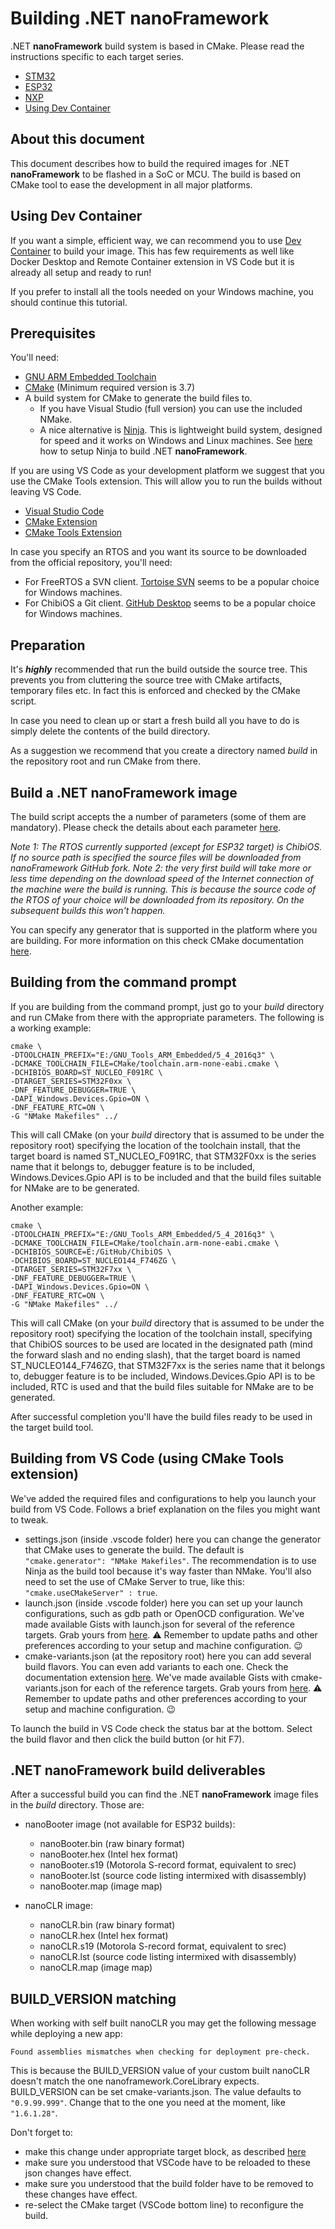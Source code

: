 # Building .NET **nanoFramework**

.NET **nanoFramework** build system is based in CMake. Please read the instructions specific to each target series.

- [STM32](build-stm32.md)
- [ESP32](build-esp32.md)
- [NXP](build-nxp.md)
- [Using Dev Container](using-dev-container.md)

## About this document

This document describes how to build the required images for .NET **nanoFramework** to be flashed in a SoC or MCU.
The build is based on CMake tool to ease the development in all major platforms.

## Using Dev Container

If you want a simple, efficient way, we can recommend you to use [Dev Container](using-dev-container.md) to build your image. This has few requirements as well like Docker Desktop and Remote Container extension in VS Code but it is already all setup and ready to run!

If you prefer to install all the tools needed on your Windows machine, you should continue this tutorial.

## Prerequisites

You'll need:

- [GNU ARM Embedded Toolchain](https://developer.arm.com/open-source/gnu-toolchain/gnu-rm/downloads)
- [CMake](https://cmake.org/) (Minimum required version is 3.7)
- A build system for CMake to generate the build files to.
  - If you have Visual Studio (full version) you can use the included NMake.
  - A nice alternative is [Ninja](https://github.com/ninja-build/ninja). This is lightweight build system, designed for speed and it works on Windows and Linux machines. See [here](cmake/ninja-build.md) how to setup Ninja to build .NET **nanoFramework**.

If you are using VS Code as your development platform we suggest that you use the CMake Tools extension. This will allow you to run the builds without leaving VS Code.

- [Visual Studio Code](http://code.visualstudio.com/)
- [CMake Extension](https://marketplace.visualstudio.com/items?itemName=twxs.cmake)
- [CMake Tools Extension](https://marketplace.visualstudio.com/items?itemName=vector-of-bool.cmake-tools)

In case you specify an RTOS and you want its source to be downloaded from the official repository, you'll need:

- For FreeRTOS a SVN client. [Tortoise SVN](https://tortoisesvn.net/downloads) seems to be a popular choice for Windows machines.
- For ChibiOS a Git client. [GitHub Desktop](https://desktop.github.com/) seems to be a popular choice for Windows machines.

## Preparation

It's ***highly*** recommended that run the build outside the source tree. This prevents you from cluttering the source tree with CMake artifacts, temporary files etc.
In fact this is enforced and checked by the CMake script.

In case you need to clean up or start a fresh build all you have to do is simply delete the contents of the build directory.

As a suggestion we recommend that you create a directory named *build* in the repository root and run CMake from there.

## Build a .NET **nanoFramework** image

The build script accepts the a number of parameters (some of them are mandatory). Please check the details about each parameter [here](cmake-tools-cmake-variants.md#content-explained).

_Note 1: The RTOS currently supported (except for ESP32 target) is ChibiOS. If no source path is specified the source files will be downloaded from nanoFramework  GitHub fork._
_Note 2: the very first build will take more or less time depending on the download speed of the Internet connection of the machine were the build is running. This is because the source code of the RTOS of your choice will be downloaded from its repository. On the subsequent builds this won't happen._

You can specify any generator that is supported in the platform where you are building.
For more information on this check CMake documentation [here](https://cmake.org/cmake/help/v3.7/manual/cmake-generators.7.html?highlight=generator).

## Building from the command prompt

If you are building from the command prompt, just go to your *build* directory and run CMake from there with the appropriate parameters.
The following is a working example:

```dotnetcli
cmake \
-DTOOLCHAIN_PREFIX="E:/GNU_Tools_ARM_Embedded/5_4_2016q3" \
-DCMAKE_TOOLCHAIN_FILE=CMake/toolchain.arm-none-eabi.cmake \
-DCHIBIOS_BOARD=ST_NUCLEO_F091RC \
-DTARGET_SERIES=STM32F0xx \
-DNF_FEATURE_DEBUGGER=TRUE \
-DAPI_Windows.Devices.Gpio=ON \
-DNF_FEATURE_RTC=ON \
-G "NMake Makefiles" ../
```

This will call CMake (on your *build* directory that is assumed to be under the repository root) specifying the location of the toolchain install, that the target board is named ST_NUCLEO_F091RC, that STM32F0xx is the series name that it belongs to, debugger feature is to be included, Windows.Devices.Gpio API is to be included and that the build files suitable for NMake are to be generated.

Another example:

```text
cmake \
-DTOOLCHAIN_PREFIX="E:/GNU_Tools_ARM_Embedded/5_4_2016q3" \
-DCMAKE_TOOLCHAIN_FILE=CMake/toolchain.arm-none-eabi.cmake \
-DCHIBIOS_SOURCE=E:/GitHub/ChibiOS \
-DCHIBIOS_BOARD=ST_NUCLEO144_F746ZG \
-DTARGET_SERIES=STM32F7xx \
-DNF_FEATURE_DEBUGGER=TRUE \
-DAPI_Windows.Devices.Gpio=ON \
-DNF_FEATURE_RTC=ON \
-G "NMake Makefiles" ../
```

This will call CMake (on your *build* directory that is assumed to be under the repository root) specifying the location of the toolchain install, specifying that ChibiOS sources to be used are located in the designated path (mind the forward slash and no ending slash),  that the target board is named ST_NUCLEO144_F746ZG, that STM32F7xx is the series name that it belongs to, debugger feature is to be included, Windows.Devices.Gpio API is to be included, RTC is used and that the build files suitable for NMake are to be generated.

After successful completion you'll have the build files ready to be used in the target build tool.

## Building from VS Code (using CMake Tools extension)

We've added the required files and configurations to help you launch your build from VS Code.
Follows a brief explanation on the files you might want to tweak.

- settings.json (inside .vscode folder) here you can change the generator that CMake uses to generate the build. The default is ```"cmake.generator": "NMake Makefiles"```. The recommendation is to use Ninja as the build tool because it's way faster than NMake.
  You'll also need to set the use of CMake Server to true, like this: ```"cmake.useCMakeServer" : true```.
- launch.json (inside .vscode folder) here you can set up your launch configurations, such as gdb path or OpenOCD configuration. We've made available Gists with launch.json for several of the reference targets. Grab yours from [here](https://gist.github.com/nfbot). :warning: Remember to update paths and other preferences according to your setup and machine configuration. :wink:
- cmake-variants.json (at the repository root) here you can add several build flavors. You can even add variants to each one. Check the documentation extension [here](https://vector-of-bool.github.io/docs/vscode-cmake-tools/variants.html#). We've made available Gists with cmake-variants.json for each of the reference targets. Grab yours from [here](https://gist.github.com/nfbot). :warning: Remember to update paths and other preferences according to your setup and machine configuration. :wink:

To launch the build in VS Code check the status bar at the bottom. Select the build flavor and then click the build button (or hit F7).

## .NET **nanoFramework** build deliverables

After a successful build you can find the .NET **nanoFramework** image files in the *build* directory. Those are:

- nanoBooter image (not available for ESP32 builds):

  - nanoBooter.bin (raw binary format)
  - nanoBooter.hex (Intel hex format)
  - nanoBooter.s19 (Motorola S-record format, equivalent to srec)
  - nanoBooter.lst (source code listing intermixed with disassembly)
  - nanoBooter.map (image map)

- nanoCLR image:

  - nanoCLR.bin (raw binary format)
  - nanoCLR.hex (Intel hex format)
  - nanoCLR.s19 (Motorola S-record format, equivalent to srec)
  - nanoCLR.lst (source code listing intermixed with disassembly)
  - nanoCLR.map (image map)

## BUILD_VERSION matching

When working with self built nanoCLR you may get the following message while deploying a new app:

```text
Found assemblies mismatches when checking for deployment pre-check.
```

This is because the BUILD_VERSION value of your custom built nanoCLR doesn't match the one nanoframework.CoreLibrary expects.
BUILD_VERSION can be set cmake-variants.json. The value defaults to `"0.9.99.999"`.
Change that to the one you need at the moment, like `"1.6.1.28"`.

Don't forget to:

- make this change under appropriate target block, as described [here](cmake-tools-cmake-variants.md)
- make sure you understood that VSCode have to be reloaded to these json changes have effect.
- make sure you understood that the build folder have to be removed to these changes have effect.
- re-select the CMake target (VSCode bottom line) to reconfigure the build.
